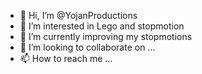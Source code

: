 - 👋 Hi, I’m @YojanProductions
- 👀 I’m interested in Lego and stopmotion
- 🌱 I’m currently improving my stopmotions
- 💞️ I’m looking to collaborate on ...
- 📫 How to reach me ...

<!---
YojanProductions/YojanProductions is a ✨ special ✨ repository because its `README.md` (this file) appears on your GitHub profile.
You can click the Preview link to take a look at your changes.
--->
